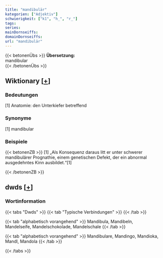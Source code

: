 ```yaml
---
title: "mandibulär"
kategorien: ["Adjektiv"]
schwierigkeit: ["k1", "h_", "r_"]
tags:
series:
mainDornseiffs:
domainDornseiffs:
url: "mandibulär"
---
```


{{< betonenÜbs >}}
**Übersetzung:**  
mandibular  
{{< /betonenÜbs >}}

## Wiktionary [[+](https://de.wiktionary.org/wiki/mandibulär)]

### Bedeutungen
[1] Anatomie: den Unterkiefer betreffend  

### Synonyme
[1] mandibular  

### Beispiele
{{< betonenZB >}}
[1] „Als Konsequenz daraus litt er unter schwerer mandibulärer Prognathie, einem genetischen Defekt, der ein abnormal ausgedehntes Kinn ausbildet.“[1]  

{{< /betonenZB >}}


## dwds [[+](https://www.dwds.de/wb/mandibulär)]

### Wortinformation
{{< tabs "Dwds" >}}
{{< tab "Typische Verbindungen" >}}
{{< /tab >}}

{{< tab "alphabetisch vorangehend" >}}
Mandibula, Mandibeln, Mandelseife, Mandelschokolade, Mandelschale
{{< /tab >}}

{{< tab "alphabetisch vorangehend" >}}
Mandibulare, Mandingo, Mandioka, Mandl, Mandola
{{< /tab >}}

{{< /tabs >}}

